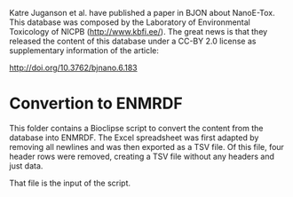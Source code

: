 Katre Juganson et al. have published a paper in BJON about NanoE-Tox. This database
was composed by the Laboratory of Environmental Toxicology of NICPB (http://www.kbfi.ee/).
The great news is that they released the content of this database under a
CC-BY 2.0 license as supplementary information of the article: 

http://doi.org/10.3762/bjnano.6.183

Convertion to ENMRDF
====================

This folder contains a Bioclipse script to convert the content from the database
into ENMRDF. The Excel spreadsheet was first adapted by removing all newlines and
was then exported as a TSV file. Of this file, four header rows were removed,
creating a TSV file without any headers and just data.

That file is the input of the script.
